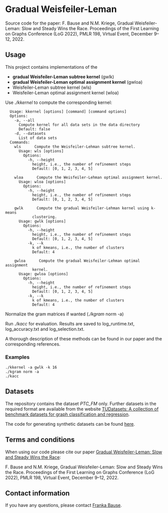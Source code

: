 # Gradual Weisfeiler-Leman
Source code for the paper: F. Bause and N.M. Kriege, Gradual Weisfeiler-Leman: Slow and Steady Wins the Race. Proceedings of the First Learning on Graphs Conference (LoG 2022), PMLR 198, Virtual Event, December 9–12, 2022.

## Usage

This project contains implementations of the
- **gradual Weisfeiler-Leman subtree kernel** (gwlk)
- **gradual Weisfeiler-Leman optimal assignment kernel** (gwloa)
- Weisfeiler-Leman subtree kernel (wls)
- Weisfeiler-Leman optimal assignment kernel (wloa)

Use *./kkernel* to compute the corresponding kernel:
```
  Usage: kkernel [options] [command] [command options]
  Options:
    -a, --all
      Compute kernel for all data sets in the data directory
      Default: false
    -d, --datasets
      List of data sets
  Commands:
    wls      Compute the Weisfeiler-Lehman subtree kernel.
      Usage: wls [options]
        Options:
          -h, --height
            height, i.e., the number of refinement steps
            Default: [0, 1, 2, 3, 4, 5]

    wloa      Compute the Weisfeiler-Lehman optimal assignment kernel.
      Usage: wloa [options]
        Options:
          -h, --height
            height, i.e., the number of refinement steps
            Default: [0, 1, 2, 3, 4, 5]

    gwlk      Compute the gradual Weisfeiler-Lehman kernel using k-means 
            clustering. 
      Usage: gwlk [options]
        Options:
          -h, --height
            height, i.e., the number of refinement steps
            Default: [0, 1, 2, 3, 4, 5]
          -k, --k
            k of kmeans, i.e., the number of clusters
            Default: 4

    gwloa      Compute the gradual Weisfeiler-Lehman optimal assignment 
            kernel. 
      Usage: gwloa [options]
        Options:
          -h, --height
            height, i.e., the number of refinement steps
            Default: [0, 1, 2, 3, 4, 5]
          -k, --k
            k of kmeans, i.e., the number of clusters
            Default: 4
```

Normalize the gram matrices if wanted (*./kgram* norm -a)

Run *./kacc* for evaluation. Results are saved to log_runtime.txt, log_accuracy.txt and log_selection.txt.

A thorough description of these methods can be found in our paper and the corresponding references.  

### Examples
```
./kkernel -a gwlk -k 16
./kgram norm -a
./kacc
```
    
## Datasets
The repository contains the dataset *PTC_FM* only. Further datasets in the required format are available from the website [TUDatasets: A collection of benchmark datasets for graph classification and regression](https://chrsmrrs.github.io/datasets/).

The code for generating synthetic datasets can be found [here](https://github.com/mlai-bonn/BlockGraphGenerator).


## Terms and conditions
When using our code please cite our paper [Gradual Weisfeiler-Leman: Slow and Steady Wins the Race](https://arxiv.org/abs/2209.09048):

F. Bause and N.M. Kriege, Gradual Weisfeiler-Leman: Slow and Steady Wins the Race. Proceedings of the First Learning on Graphs Conference (LoG 2022), PMLR 198, Virtual Event, December 9–12, 2022.


## Contact information
If you have any questions, please contact [Franka Bause](https://dm.cs.univie.ac.at/team/person/112939/).
